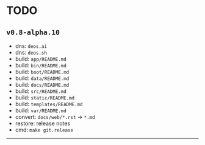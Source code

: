 # TODO

## `v0.8-alpha.10`

* dns: `deos.ai`
* dns: `deos.sh`
* build: `app/README.md`
* build: `bin/README.md`
* build: `boot/README.md`
* build: `data/README.md`
* build: `docs/README.md`
* build: `src/README.md`
* build: `static/README.md`
* build: `templates/README.md`
* build: `var/README.md`
* convert: `docs/web/*.rst` -> `*.md`
* restore: release notes
* cmd: `make git.release`

---
